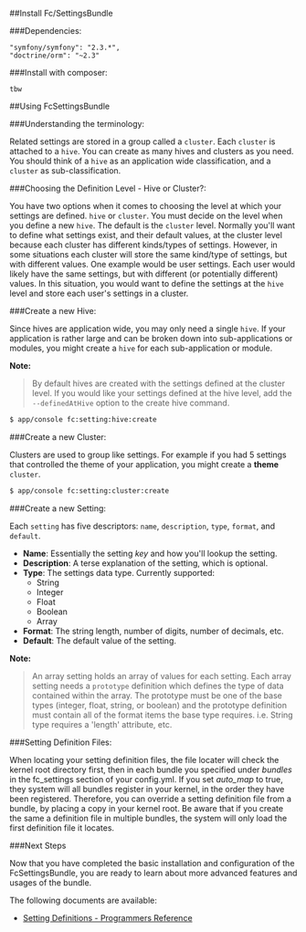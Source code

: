 ##Install Fc/SettingsBundle

###Dependencies:

    "symfony/symfony": "2.3.*",
    "doctrine/orm": "~2.3"

###Install with composer:

    tbw


##Using FcSettingsBundle

###Understanding the terminology:

Related settings are stored in a group called a `cluster`. Each `cluster` is attached
to a `hive`. You can create as many hives and clusters as you need. You should think of
a `hive` as an application wide classification, and a `cluster` as sub-classification.


###Choosing the Definition Level - Hive or Cluster?:

You have two options when it comes to choosing the level at which your settings are
defined. `hive` or `cluster`. You must decide on the level when you define a new
`hive`. The default is the `cluster` level. Normally you'll want to define what
settings exist, and their default values, at the cluster level because each cluster
has different kinds/types of settings. However, in some situations each cluster
will store the same kind/type of settings, but with different values. One example
would be user settings. Each user would likely have the same settings, but with
different (or potentially different) values. In this situation, you would want to
define the settings at the `hive` level and store each user's settings in a cluster.


###Create a new Hive:

Since hives are application wide, you may only need a single `hive`. If your application
is rather large and can be broken down into sub-applications or modules, you might create
a `hive` for each sub-application or module.

**Note:**

> By default hives are created with the settings defined at the cluster level.
> If you would like your settings defined at the hive level, add the
> `--definedAtHive` option to the create hive command.


``` bash
$ app/console fc:setting:hive:create
```


###Create a new Cluster:

Clusters are used to group like settings. For example if you had 5 settings that
controlled the theme of your application, you might create a **theme** `cluster`.


``` bash
$ app/console fc:setting:cluster:create
```


###Create a new Setting:

Each `setting` has five descriptors: `name`, `description`, `type`, `format`,
and `default`.

* **Name**: Essentially the setting *key* and how you'll lookup the setting.
* **Description**: A terse explanation of the setting, which is optional.
* **Type**: The settings data type. Currently supported:
    - String
    - Integer
    - Float
    - Boolean
    - Array
* **Format**: The string length, number of digits, number of decimals, etc.
* **Default**: The default value of the setting.

**Note:**

> An array setting holds an array of values for each setting. Each array setting
> needs a `prototype` definition which defines the type of data contained within the
> array. The prototype must be one of the base types (integer, float, string, or
> boolean) and the prototype definition must contain all of the format items the
> base type requires. i.e. String type requires a 'length' attribute, etc.

###Setting Definition Files:

When locating your setting definition files, the file locater will check the kernel root
directory first, then in each bundle you specified under *bundles* in the fc_settings
section of your config.yml. If you set *auto_map* to true, they system will all bundles
register in your kernel, in the order they have been registered. Therefore, you can override
a setting definition file from a bundle, by placing a copy in your kernel root. Be aware that
if you create the same a definition file in multiple bundles, the system will only load the
first definition file it locates.


###Next Steps

Now that you have completed the basic installation and configuration of the FcSettingsBundle,
you are ready to learn about more advanced features and usages of the bundle.

The following documents are available:

- [Setting Definitions - Programmers Reference](node-definition-programer-reference.md)